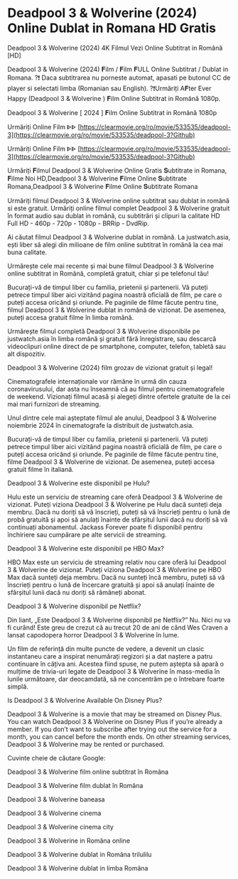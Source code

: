 # Deadpool 3 & Wolverine (2024) Online Dublat in Romana HD Gratis

Deadpool 3 & Wolverine (2024) 4K Filmul Vezi Online Subtitrat in Română [HD]

Deadpool 3 & Wolverine (2024) 𝐅ilm / 𝐅ilm 𝐅ULL Online Subtitrat / Dublat in Romana. ?❗️️ Daca subtitrarea nu porneste automat, apasati pe butonul CC de player si selectati limba (Romanian sau English). ?❗️️Urmăriți A𝐅ter Ever Happy (Deadpool 3 & Wolverine ) 𝐅ilm Online Subtitrat in Română 1080p.

Deadpool 3 & Wolverine [ 2024 ] 𝐅ilm Online Subtitrat in Română 1080p

Urmăriți Online Film ᐈᐈ [https://clearmovie.org/ro/movie/533535/deadpool-3](https://clearmovie.org/ro/movie/533535/deadpool-3?Github)

Urmăriți Online Film ᐈᐈ [https://clearmovie.org/ro/movie/533535/deadpool-3](https://clearmovie.org/ro/movie/533535/deadpool-3?Github)

Urmăriți 𝐅ilmul Deadpool 3 & Wolverine Online Gratis 𝐒ubtitrate in Romana, 𝐅ilme Noi HD,Deadpool 3 & Wolverine 𝐅ilme Online 𝐒ubtitrate Romana,Deadpool 3 & Wolverine 𝐅ilme Online 𝐒ubtitrate Romana

Urmăriți filmul Deadpool 3 & Wolverine online subtitrat sau dublat in română si este gratuit. Urmăriți online filmul complet Deadpool 3 & Wolverine gratuit în format audio sau dublat in română, cu subtitrări și clipuri la calitate HD Full HD - 460p - 720p - 1080p - BRRip - DvdRip.

Ai căutat filmul Deadpool 3 & Wolverine dublat in română. La justwatch.asia, ești liber să alegi din milioane de film online subtitrat în română la cea mai buna calitate.

Urmărește cele mai recente și mai bune filmul Deadpool 3 & Wolverine online subtitrat in Română, completă gratuit, chiar și pe telefonul tău!

Bucurați-vă de timpul liber cu familia, prietenii și partenerii. Vă puteți petrece timpul liber aici vizitând pagina noastră oficială de film, pe care o puteți accesa oricând și oriunde. Pe paginile de filme făcute pentru tine, filmul Deadpool 3 & Wolverine dublat in română de vizionat. De asemenea, puteți accesa gratuit filme în limba română.

Urmărește filmul completă Deadpool 3 & Wolverine disponibile pe justwatch.asia în limba română și gratuit fără înregistrare, sau descarcă videoclipuri online direct de pe smartphone, computer, telefon, tabletă sau alt dispozitiv.

Deadpool 3 & Wolverine (2024) film grozav de vizionat gratuit și legal!

Cinematografele internaționale vor rămâne în urmă din cauza coronavirusului, dar asta nu înseamnă că au filmul pentru cinematografele de weekend. Vizionați filmul acasă și alegeți dintre ofertele gratuite de la cei mai mari furnizori de streaming.

Unul dintre cele mai așteptate filmul ale anului, Deadpool 3 & Wolverine noiembrie 2024 în cinematografe la distribuit de justwatch.asia.

Bucurați-vă de timpul liber cu familia, prietenii și partenerii. Vă puteți petrece timpul liber aici vizitând pagina noastră oficială de film, pe care o puteți accesa oricând și oriunde. Pe paginile de filme făcute pentru tine, filme Deadpool 3 & Wolverine de vizionat. De asemenea, puteți accesa gratuit filme în italiană.

Deadpool 3 & Wolverine este disponibil pe Hulu?

Hulu este un serviciu de streaming care oferă Deadpool 3 & Wolverine de vizionat. Puteți viziona Deadpool 3 & Wolverine pe Hulu dacă sunteți deja membru. Dacă nu doriți să vă înscrieți, puteți să vă înscrieți pentru o lună de probă gratuită și apoi să anulați înainte de sfârșitul lunii dacă nu doriți să vă continuați abonamentul. Jackass Forever poate fi disponibil pentru închiriere sau cumpărare pe alte servicii de streaming.

Deadpool 3 & Wolverine este disponibil pe HBO Max?

HBO Max este un serviciu de streaming relativ nou care oferă lui Deadpool 3 & Wolverine de vizionat. Puteți viziona Deadpool 3 & Wolverine pe HBO Max dacă sunteți deja membru. Dacă nu sunteți încă membru, puteți să vă înscrieți pentru o lună de încercare gratuită și apoi să anulați înainte de sfârșitul lunii dacă nu doriți să rămâneți abonat.

Deadpool 3 & Wolverine disponibil pe Netflix?

Din liant, „Este Deadpool 3 & Wolverine disponibil pe Netflix?” Nu. Nici nu va fi curând! Este greu de crezut că au trecut 20 de ani de când Wes Craven a lansat capodopera horror Deadpool 3 & Wolverine în lume.

Un film de referință din multe puncte de vedere, a devenit un clasic instantaneu care a inspirat nenumărați regizori și a dat naștere a patru continuare în câțiva ani. Acestea fiind spuse, ne putem aștepta să apară o mulțime de trivia-uri legate de Deadpool 3 & Wolverine în mass-media în lunile următoare, dar deocamdată, să ne concentrăm pe o întrebare foarte simplă.

Is Deadpool 3 & Wolverine Available On Disney Plus?

Deadpool 3 & Wolverine is a movie that may be streamed on Disney Plus. You can watch Deadpool 3 & Wolverine on Disney Plus if you’re already a member. If you don’t want to subscribe after trying out the service for a month, you can cancel before the month ends. On other streaming services, Deadpool 3 & Wolverine may be rented or purchased.

Cuvinte cheie de căutare Google:

Deadpool 3 & Wolverine film online subtitrat în Româna

Deadpool 3 & Wolverine film dublat în Româna

Deadpool 3 & Wolverine baneasa

Deadpool 3 & Wolverine cinema

Deadpool 3 & Wolverine cinema city

Deadpool 3 & Wolverine in Româna online

Deadpool 3 & Wolverine dublat in Româna trilulilu

Deadpool 3 & Wolverine dublat in limba Româna
